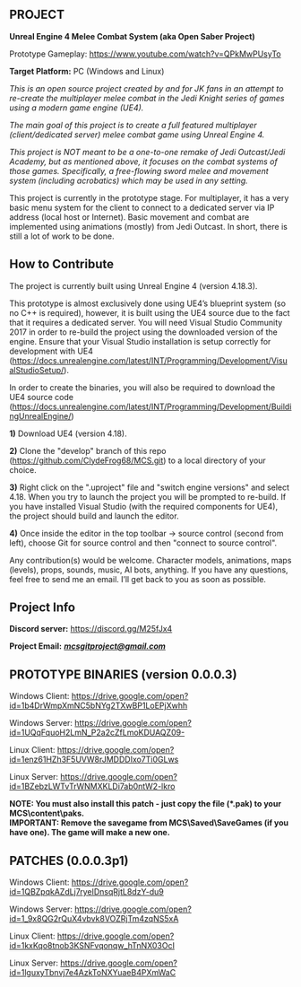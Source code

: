 
PROJECT
-
<b>Unreal Engine 4 Melee Combat System (aka Open Saber Project)</b>

Prototype Gameplay: https://www.youtube.com/watch?v=QPkMwPUsyTo

<b>Target Platform:</b> PC (Windows and Linux)

<i>This is an open source project created by and for JK fans in an attempt to re-create the multiplayer melee combat in the Jedi Knight series of games using a modern game engine (UE4).</i>

<i>The main goal of this project is to create a full featured multiplayer (client/dedicated server) melee combat game using Unreal Engine 4.</i>

<i>This project is NOT meant to be a one-to-one remake of Jedi Outcast/Jedi Academy, but as mentioned above, it focuses on the combat systems of those games.  Specifically, a free-flowing sword melee and movement system (including acrobatics) which may be used in any setting.</i>

This project is currently in the prototype stage.  For multiplayer, it has a very basic menu system for the client to connect to a dedicated server via IP address (local host or Internet).  Basic movement and combat are implemented using animations (mostly) from Jedi Outcast.  In short, there is still a lot of work to be done.

How to Contribute
-
The project is currently built using Unreal Engine 4 (version 4.18.3).

This prototype is almost exclusively done using UE4’s blueprint system (so no C++ is required), however, it is built using the UE4 source due to the fact that it requires a dedicated server.  You will need Visual Studio Community 2017 in order to re-build the project using the downloaded version of the engine.  Ensure that your Visual Studio installation is setup correctly for development with UE4 (https://docs.unrealengine.com/latest/INT/Programming/Development/VisualStudioSetup/).

In order to create the binaries, you will also be required to download the UE4 source code (https://docs.unrealengine.com/latest/INT/Programming/Development/BuildingUnrealEngine/)

<b>1)</b> Download UE4 (version 4.18).

<b>2)</b> Clone the "develop" branch of this repo (https://github.com/ClydeFrog68/MCS.git) to a local directory of your choice.

<b>3)</b> Right click on the ".uproject" file and "switch engine versions" and select 4.18.  When you try to launch the project you will be prompted to re-build.  If you have installed Visual Studio (with the required components for UE4), the project should build and launch the editor.  

<b>4)</b> Once inside the editor in the top toolbar -> source control (second from left), choose Git for source control and then "connect to source control".

Any contribution(s) would be welcome.  Character models, animations, maps (levels), props, sounds, music, AI bots, anything.  If you have any questions, feel free to send me an email.  I’ll get back to you as soon as possible.

Project Info
-
<b>Discord server:</b> https://discord.gg/M25fJx4

<b>Project Email:</b> <i><b>mcsgitproject@gmail.com</b></i>

PROTOTYPE BINARIES (version 0.0.0.3)
-
Windows Client: 
https://drive.google.com/open?id=1b4DrWmpXmNC5bNYg2TXwBP1LoEPjXwhh

Windows Server: 
https://drive.google.com/open?id=1UQqFquoH2LmN_P2a2cZfLmoKDUAQZ09-

Linux Client: 
https://drive.google.com/open?id=1enz61HZh3F5UVW8rJMDDDIxo7Ti0GLws

Linux Server: 
https://drive.google.com/open?id=1BZebzLWTvTrWNMXKLDi7ab0ntW2-lkro

<b>NOTE: You must also install this patch - just copy the file (*.pak) to your MCS\content\paks.</b>  
<b>IMPORTANT:  Remove the savegame from MCS\Saved\SaveGames (if you have one).  The game will make a new one.</b>

PATCHES (0.0.0.3p1)
-
Windows Client: 
https://drive.google.com/open?id=1QBZpqkAZdLj7ryeIDnsqRjtL8dzY-du9

Windows Server: 
https://drive.google.com/open?id=1_9x8QG2rQuX4vbvk8VOZRjTm4zqNS5xA

Linux Client: 
https://drive.google.com/open?id=1kxKqo8tnob3KSNFvqonqw_hTnNX03OcI

Linux Server: 
https://drive.google.com/open?id=1lguxyTbnvj7e4AzkToNXYuaeB4PXmWaC

